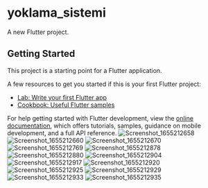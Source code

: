 # yoklama_sistemi

A new Flutter project.

## Getting Started

This project is a starting point for a Flutter application.

A few resources to get you started if this is your first Flutter project:

- [Lab: Write your first Flutter app](https://docs.flutter.dev/get-started/codelab)
- [Cookbook: Useful Flutter samples](https://docs.flutter.dev/cookbook)

For help getting started with Flutter development, view the
[online documentation](https://docs.flutter.dev/), which offers tutorials,
samples, guidance on mobile development, and a full API reference.
![Screenshot_1655212658](https://user-images.githubusercontent.com/74659671/173587760-d768b004-c169-4819-bfb1-4cd75818e8f1.png)
![Screenshot_1655212660](https://user-images.githubusercontent.com/74659671/173587770-e9277725-9061-41be-8bcf-e4b667bdea9f.png)
![Screenshot_1655212670](https://user-images.githubusercontent.com/74659671/173587773-451577a0-21cb-4907-8031-312eba7978f0.png)
![Screenshot_1655212769](https://user-images.githubusercontent.com/74659671/173587776-b136eb73-2351-433e-8876-8ad67e2c7c89.png)
![Screenshot_1655212878](https://user-images.githubusercontent.com/74659671/173587780-37bced02-df5d-4678-8cbe-898490dd1740.png)
![Screenshot_1655212880](https://user-images.githubusercontent.com/74659671/173587785-c8fe60cd-0943-481d-be5c-db7a6d531b26.png)
![Screenshot_1655212904](https://user-images.githubusercontent.com/74659671/173587790-d06edbbb-7c35-4622-a3a8-64e58c77b763.png)
![Screenshot_1655212917](https://user-images.githubusercontent.com/74659671/173587793-25d9f9b9-40dc-40b6-aca0-426a62bafeb9.png)
![Screenshot_1655212920](https://user-images.githubusercontent.com/74659671/173587794-5ffbadaf-f2d4-439a-b3e2-45ec38338bdb.png)
![Screenshot_1655212925](https://user-images.githubusercontent.com/74659671/173587796-454e0abe-1ef7-4297-94c9-f31ccf87e54d.png)
![Screenshot_1655212929](https://user-images.githubusercontent.com/74659671/173587798-a09e48bf-32bd-4245-8ccd-221b4624b591.png)
![Screenshot_1655212933](https://user-images.githubusercontent.com/74659671/173587800-1834d1a2-087e-4812-92e5-e0aeea62421b.png)
![Screenshot_1655212935](https://user-images.githubusercontent.com/74659671/173587801-1a7c8a4f-b355-454d-98fa-707883a455e2.png)
